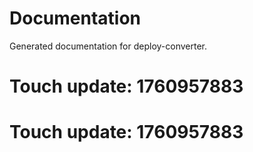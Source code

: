 # Documentation

Generated documentation for deploy-converter.

# Touch update: 1760957883

# Touch update: 1760957883
